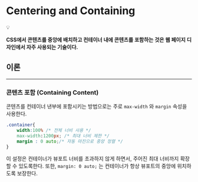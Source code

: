 # Centering and Containing

<aside>
💡

**CSS에서 콘텐츠를 중앙에 배치하고 컨테이너 내에 콘텐츠를 포함하는 것은 웹 페이지 디자인에서 자주 사용되는 기술이다.**

</aside>

## 이론

---

### 콘텐츠 포함 (Containing Content)

콘텐츠를 컨테이너 낸부에 포함시키는 방법으로는 주로 `max-width` 와 `margin` 속성을 사용한다.

```css
.container{
	width:100% /* 전체 너비 사용 */
	max-width:1200px; /* 최대 너비 제한 */
	margin : 0 auto;/* 자동 마진으로 중앙 정렬 */
}
```

이 설정은 컨테이너가 뷰포트 너비를 초과하지 않게 하면서, 주어진 최대 너비까지 확장할 수 있도록한다. 또한, `margin: 0 auto;` 는 컨테이너가 항상 뷰포트의 중앙에 위치하도록 보장한다.